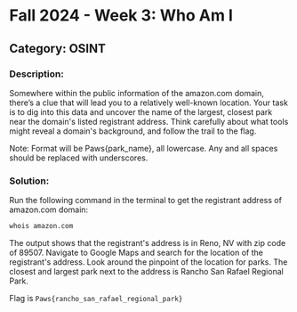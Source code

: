 # Fall 2024 - Week 3: Who Am I

## Category: OSINT

### Description:
Somewhere within the public information of the amazon.com domain, there’s a clue that will lead you to a relatively well-known location. Your task is to dig into this data and uncover the name of the largest, closest park near the domain's listed registrant address. Think carefully about what tools might reveal a domain's background, and follow the trail to the flag.

Note: Format will be Paws{park_name}, all lowercase. Any and all spaces should be replaced with underscores.

### Solution:
Run the following command in the terminal to get the registrant address of amazon.com domain:
```bash
whois amazon.com
```
The output shows that the registrant's address is in Reno, NV with zip code of 89507. Navigate to Google Maps and search for the location of the registrant's address. Look around the pinpoint of the location for parks. The closest and largest park next to the address is Rancho San Rafael Regional Park.

Flag is `Paws{rancho_san_rafael_regional_park}`